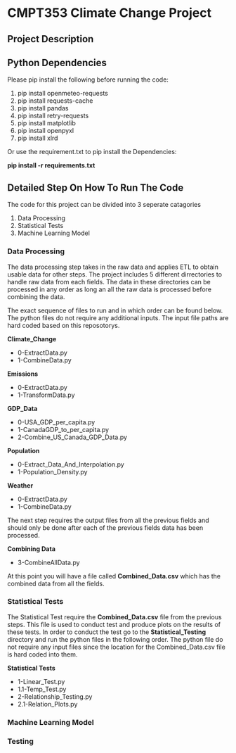 # CMPT353 Climate Change Project
## Project Description

## Python Dependencies
Please pip install the following before running the code:
1. pip install openmeteo-requests
2. pip install requests-cache
3. pip install pandas
4. pip install retry-requests
5. pip install matplotlib
6. pip install openpyxl
7. pip install xlrd

Or use the requirement.txt to pip install the Dependencies:

**pip install -r requirements.txt**

## Detailed Step On How To Run The Code
The code for this project can be divided into 3 seperate catagories
1. Data Processing
2. Statistical Tests
3. Machine Learning Model

### Data Processing
The data processing step takes in the raw data and applies ETL to obtain usable data for other steps. The project includes 5 different dirrectories to handle raw data from each fields. The data in these directories can be processed in any order as long an all the raw data is processed before combining the data.

The exact sequence of files to run and in which order can be found below. The python files do not require any additional inputs. The input file paths are hard coded based on this reposotorys.

**Climate_Change**
- 0-ExtractData.py
- 1-CombineData.py

**Emissions**
- 0-ExtractData.py
- 1-TransformData.py

**GDP_Data**
- 0-USA_GDP_per_capita.py
- 1-CanadaGDP_to_per_capita.py
- 2-Combine_US_Canada_GDP_Data.py

**Population**
- 0-Extract_Data_And_Interpolation.py
- 1-Population_Density.py

**Weather**
- 0-ExtractData.py
- 1-CombineData.py

The next step requires the output files from all the previous fields and should only be done after each of the previous fields data has been processed.

**Combining Data**
- 3-CombineAllData.py

At this point you will have a file called **Combined_Data.csv** which has the combined data from all the fields.

### Statistical Tests
The Statistical Test require the **Combined_Data.csv** file from the previous steps. This file is used to conduct test and produce plots on the results of these tests. In order to conduct the test go to the **Statistical_Testing** directory and run the python files in the following order. The python file do not require any input files since the location for the Combined_Data.csv file is hard coded into them.

**Statistical Tests**
- 1-Linear_Test.py
- 1.1-Temp_Test.py
- 2-Relationship_Testing.py
- 2.1-Relation_Plots.py

### Machine Learning Model
### Testing
